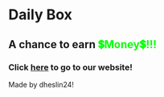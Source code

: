 <h1><b>Daily Box</b></h1>
<h2>A chance to earn <b style="color: Lime;">💲Money💲!!!</b></h2>
<h3>Click <b><a href="http://ec2-3-132-206-243.us-east-2.compute.amazonaws.com/login">here</a></b> to go to our website!</h3>
<footer>Made by dheslin24!</footer>